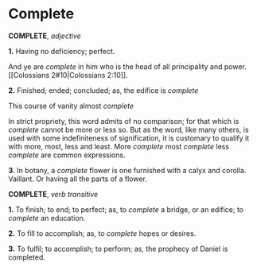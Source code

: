 # Complete

**COMPLETE**, _adjective_

**1.** Having no deficiency; perfect.

And ye are _complete_ in him who is the head of all principality and power. [[Colossians 2#10|Colossians 2:10]].

**2.** Finished; ended; concluded; as, the edifice is _complete_

This course of vanity almost _complete_

In strict propriety, this word admits of no comparison; for that which is _complete_ cannot be more or less so. But as the word, like many others, is used with some indefiniteness of signification, it is customary to qualify it with more, most, less and least. More _complete_ most _complete_ less _complete_ are common expressions.

**3.** In botany, a _complete_ flower is one furnished with a calyx and corolla. Vaillant. Or having all the parts of a flower.

**COMPLETE**, _verb transitive_

**1.** To finish; to end; to perfect; as, to _complete_ a bridge, or an edifice; to _complete_ an education.

**2.** To fill to accomplish; as, to _complete_ hopes or desires.

**3.** To fulfil; to accomplish; to perform; as, the prophecy of Daniel is completed.
